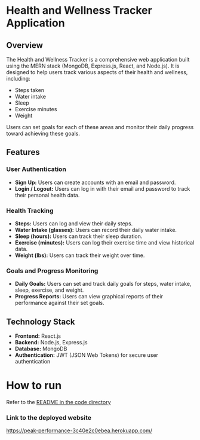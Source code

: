 # Health and Wellness Tracker Application

## Overview

The Health and Wellness Tracker is a comprehensive web application built using the MERN stack (MongoDB, Express.js, React, and Node.js). It is designed to help users track various aspects of their health and wellness, including:

- Steps taken
- Water intake
- Sleep
- Exercise minutes
- Weight

Users can set goals for each of these areas and monitor their daily progress toward achieving these goals.

## Features

### User Authentication

- **Sign Up:** Users can create accounts with an email and password.
- **Login / Logout:** Users can log in with their email and password to track their personal health data.

### Health Tracking

- **Steps:** Users can log and view their daily steps.
- **Water Intake (glasses):** Users can record their daily water intake.
- **Sleep (hours):** Users can track their sleep duration.
- **Exercise (minutes):** Users can log their exercise time and view historical data.
- **Weight (lbs):** Users can track their weight over time.

### Goals and Progress Monitoring

- **Daily Goals:** Users can set and track daily goals for steps, water intake, sleep, exercise, and weight.
- **Progress Reports:** Users can view graphical reports of their performance against their set goals.

## Technology Stack

- **Frontend:** React.js
- **Backend:** Node.js, Express.js
- **Database:** MongoDB
- **Authentication:** JWT (JSON Web Tokens) for secure user authentication

# How to run

Refer to the [README in the code directory](https://github.com/BUMETCS673/seprojects-cs673olf24team3/blob/dev/code/README.md)

### Link to the deployed website

https://peak-performance-3c40e2c0ebea.herokuapp.com/
